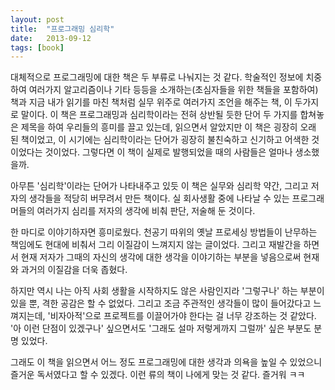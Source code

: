 ```yaml
---
layout: post
title:  "프로그래밍 심리학"
date:   2013-09-12
tags: [book]
---
```


대체적으로 프로그래밍에 대한 책은 두 부류로 나눠지는 것 같다. 학술적인 정보에 치중하여 여러가지 알고리즘이나 기타 등등을 소개하는(초심자들을 위한 책들을 포함하여) 책과 지금 내가 읽기를 마친 책처럼 실무 위주로 여러가지 조언을 해주는 책, 이 두가지로 말이다. 이 책은 프로그래밍과 심리학이라는 전혀 상반될 듯한 단어 두 가지를 합쳐놓은 제목을 하여 우리들의 흥미를 끌고 있는데, 읽으면서 알았지만 이 책은 굉장히 오래 된 책이었고, 이 시기에는 심리학이라는 단어가 굉장히 불친숙하고 신기하고 어색한 것이었다는 것이었다. 그렇다면 이 책이 실제로 발행되었을 때의 사람들은 얼마나 생소했을까. 

  아무튼 '심리학'이라는 단어가 나타내주고 있듯 이 책은 실무와 심리학 약간, 그리고 저자의 생각들을 적당히 버무려서 만든 책이다. 실 회사생활 중에 나타날 수 있는 프로그래머들의 여러가지 심리를 저자의 생각에 비춰 판단, 저술해 둔 것이다. 

  한 마디로 이야기하자면 흥미로웠다. 천공기 따위의 옛날 프로세싱 방법들이 난무하는 책임에도 현대에 비춰서 그리 이질감이 느껴지지 않는 글이었다. 그리고 재발간을 하면서 현재 저자가 그때의 자신의 생각에 대한 생각을 이야기하는 부분을 넣음으로써 현재와 과거의 이질감을 더욱 좁혔다. 

  하지만 역시 나는 아직 사회 생활을 시작하지도 않은 사람인지라 '그렇구나' 하는 부분이 있을 뿐, 격한 공감은 할 수 없었다. 그리고 조금 주관적인 생각들이 많이 들어갔다고 느껴지는데, '비자아적'으로 프로젝트를 이끌어가야 한다는 걸 너무 강조하는 것 같았다. '아 이런 단점이 있겠구나' 싶으면서도 '그래도 설마 저렇게까지 그럴까' 싶은 부분도 분명 있었다. 

  그래도 이 책을 읽으면서 어느 정도 프로그래밍에 대한 생각과 의욕을 높일 수 있었으니 즐거운 독서였다고 할 수 있겠다. 이런 류의 책이 나에게 맞는 것 같다. 즐거워 ㅋㅋ